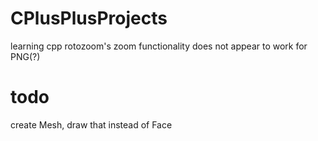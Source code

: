 # CPlusPlusProjects
 learning cpp
 rotozoom's zoom functionality does not appear to work for PNG(?)

# todo
 create Mesh, draw that instead of Face